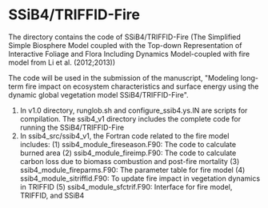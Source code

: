 # SSiB4/TRIFFID-Fire
The directory contains the code of SSiB4/TRIFFID-Fire (The Simplified Simple Biosphere Model coupled with the Top-down Representation of Interactive Foliage and Flora Including Dynamics Model-coupled with fire model from Li et al. (2012;2013))

The code will be used in the submission of the manuscript, "Modeling long-term fire impact on ecosystem characteristics and surface energy using the dynamic global vegetation model SSiB4/TRIFFID-Fire".

1. In v1.0 directory, runglob.sh and configure_ssib4.ys.IN are scripts for compilation. The ssib4_v1 directory includes the complete code for running the SSiB4/TRIFFID-Fire
2. In ssib4_src/ssib4_v1, the Fortran code related to the fire model includes: 
(1) ssib4_module_fireseason.F90: The code to calculate burned area
(2) ssib4_module_fireimp.F90: The code to calculate carbon loss due to biomass combustion and post-fire mortality
(3) ssib4_module_fireparms.F90: The parameter table for fire model
(4) ssib4_module_sitriffid.F90: To update fire impact in vegetation dynamics in TRIFFID
(5) ssib4_module_sfctrif.F90: Interface for fire model, TRIFFID, and SSiB4
